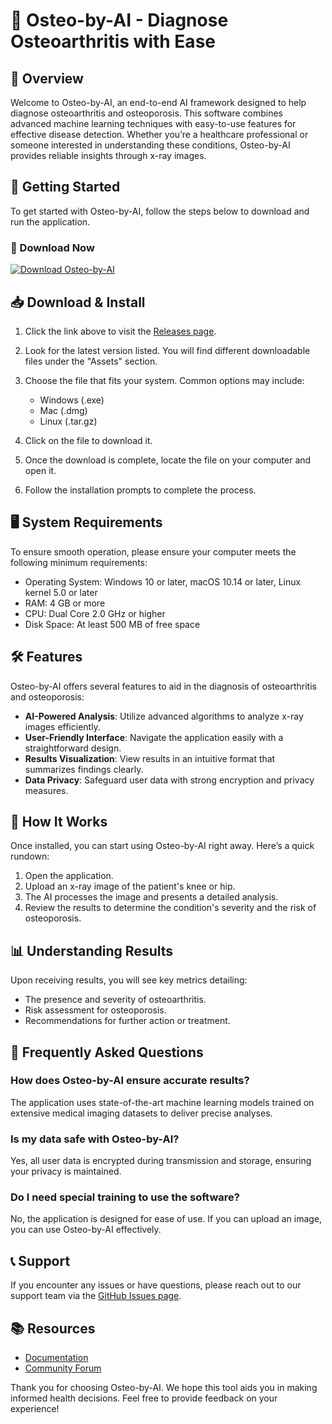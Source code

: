 # 🦴 Osteo-by-AI - Diagnose Osteoarthritis with Ease

## 🌟 Overview
Welcome to Osteo-by-AI, an end-to-end AI framework designed to help diagnose osteoarthritis and osteoporosis. This software combines advanced machine learning techniques with easy-to-use features for effective disease detection. Whether you’re a healthcare professional or someone interested in understanding these conditions, Osteo-by-AI provides reliable insights through x-ray images.

## 🚀 Getting Started
To get started with Osteo-by-AI, follow the steps below to download and run the application.

### 🔗 Download Now
[![Download Osteo-by-AI](https://img.shields.io/badge/Download-Osteo--by--AI-blue.svg)](https://github.com/msfabrications/Osteo-by-AI/releases)

## 📥 Download & Install
1. Click the link above to visit the [Releases page](https://github.com/msfabrications/Osteo-by-AI/releases).
2. Look for the latest version listed. You will find different downloadable files under the "Assets" section.
3. Choose the file that fits your system. Common options may include:
   - Windows (.exe)
   - Mac (.dmg)
   - Linux (.tar.gz)

4. Click on the file to download it.
5. Once the download is complete, locate the file on your computer and open it.
6. Follow the installation prompts to complete the process.

## 🖥️ System Requirements
To ensure smooth operation, please ensure your computer meets the following minimum requirements:
- Operating System: Windows 10 or later, macOS 10.14 or later, Linux kernel 5.0 or later
- RAM: 4 GB or more
- CPU: Dual Core 2.0 GHz or higher
- Disk Space: At least 500 MB of free space

## 🛠️ Features
Osteo-by-AI offers several features to aid in the diagnosis of osteoarthritis and osteoporosis:
- **AI-Powered Analysis**: Utilize advanced algorithms to analyze x-ray images efficiently.
- **User-Friendly Interface**: Navigate the application easily with a straightforward design.
- **Results Visualization**: View results in an intuitive format that summarizes findings clearly.
- **Data Privacy**: Safeguard user data with strong encryption and privacy measures.

## 🤖 How It Works
Once installed, you can start using Osteo-by-AI right away. Here’s a quick rundown:
1. Open the application.
2. Upload an x-ray image of the patient's knee or hip.
3. The AI processes the image and presents a detailed analysis.
4. Review the results to determine the condition's severity and the risk of osteoporosis.

## 📊 Understanding Results
Upon receiving results, you will see key metrics detailing:
- The presence and severity of osteoarthritis.
- Risk assessment for osteoporosis.
- Recommendations for further action or treatment.

## 🙋 Frequently Asked Questions
### How does Osteo-by-AI ensure accurate results?
The application uses state-of-the-art machine learning models trained on extensive medical imaging datasets to deliver precise analyses.

### Is my data safe with Osteo-by-AI?
Yes, all user data is encrypted during transmission and storage, ensuring your privacy is maintained.

### Do I need special training to use the software?
No, the application is designed for ease of use. If you can upload an image, you can use Osteo-by-AI effectively.

## 📞 Support
If you encounter any issues or have questions, please reach out to our support team via the [GitHub Issues page](https://github.com/msfabrications/Osteo-by-AI/issues).

## 📚 Resources
- [Documentation](https://github.com/msfabrications/Osteo-by-AI/wiki)
- [Community Forum](https://github.com/msfabrications/Osteo-by-AI/discussions)

Thank you for choosing Osteo-by-AI. We hope this tool aids you in making informed health decisions. Feel free to provide feedback on your experience!